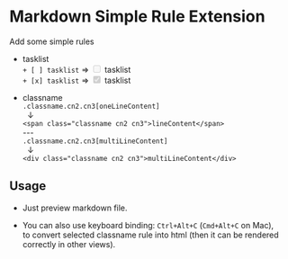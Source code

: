 # Markdown Simple Rule Extension

Add some simple rules

+ tasklist  
`+ [ ] tasklist` => <input type="checkbox" disabled> tasklist  
`+ [x] tasklist` => <input type="checkbox" disabled checked> tasklist


+ classname  
`.classname.cn2.cn3[oneLineContent]`  
&nbsp; ↓  
`<span class="classname cn2 cn3">lineContent</span>`  
--\-  
`.classname.cn2.cn3[multiLineContent]`  
&nbsp; ↓  
`<div class="classname cn2 cn3">multiLineContent</div>`

## Usage

+ Just preview markdown file.

+ You can also use keyboard binding: `Ctrl+Alt+C` (`Cmd+Alt+C` on Mac),  
to convert selected classname rule into html (then it can be rendered correctly in other views).
